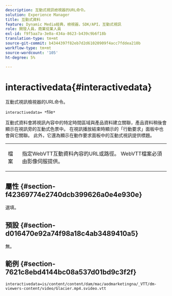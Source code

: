 ```yaml
---
description: 互動式視訊檢視器的URL命令。
solution: Experience Manager
title: 互動式資料
feature: Dynamic Media經典，檢視器，SDK/API，互動式視訊
role: 開發人員，商業從業人員
exl-id: f9f5aa7a-3e0a-434a-8623-b439c9b6f18b
translation-type: tm+mt
source-git-commit: b4344397f82eb7d2d61020909f4acc7fddea210b
workflow-type: tm+mt
source-wordcount: '105'
ht-degree: 5%

---
```


# interactivedata{#interactivedata}

互動式視訊檢視器的URL命令。

`interactivedata= *`file`*`

互動式資料會將視訊內容中的特定時間區域與產品資料建立關聯，產品資料稍後會顯示在視訊旁的互動式色票中。 在視訊播放結束時顯示的「行動要求」面板中也會與它關聯。 此外，它還為顯示在動作要求面板中的互動式視訊提供標題。

<table id="table_C616483932C2482CA9794DDD7313FD7C"> 
 <tbody> 
  <tr> 
   <td colname="col1"> <p> <span class="codeph"> <span class="varname"> 檔案</span> </span> </p> </td> 
   <td colname="col2"> <p> 指定WebVTT互動資料內容的URL或路徑。 WebVTT檔案必須由影像伺服提供。 </p> </td> 
  </tr> 
 </tbody> 
</table>

## 屬性 {#section-f42369774e2740dcb399626a0e4e930e}

選填。

## 預設 {#section-d016470e92a74f98a18c4ab3489410a5}

無。

## 範例 {#section-7621c8ebd4144bc08a537d01bd9c3f2f}

```
interactivedata=is/content/content/dam/mac/aodmarketingna/_VTT/dm-viewers-content/video/Glacier.mp4.svideo.vtt
```

